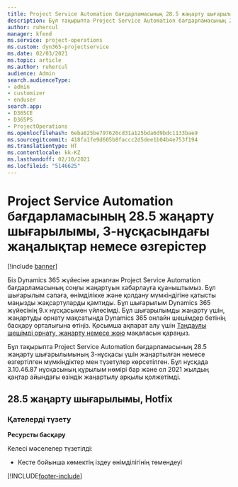 ```yaml
---
title: Project Service Automation бағдарламасының 28.5 жаңарту шығарылымы, Hotfix, 3-нұсқасындағы жаңалықтар немесе өзгерістер
description: Бұл тақырыпта Project Service Automation бағдарламасының 28.5 жаңарту шығарылымы, Hotfix, 3-нұсқасындағы қолжетімді мүмкіндіктер мен түзетулер берілген.
author: ruhercul
manager: kfend
ms.service: project-operations
ms.custom: dyn365-projectservice
ms.date: 02/03/2021
ms.topic: article
ms.author: ruhercul
audience: Admin
search.audienceType:
- admin
- customizer
- enduser
search.app:
- D365CE
- D365PS
- ProjectOperations
ms.openlocfilehash: 6eba825be797626cd31a125bda6d9bdc1133bae9
ms.sourcegitcommit: 418fa1fe9d605b8faccc2d5dee1b04b4e753f194
ms.translationtype: HT
ms.contentlocale: kk-KZ
ms.lasthandoff: 02/10/2021
ms.locfileid: "5146625"
---
```

# <a name="whats-new-or-changed-in-project-service-automation-update-release-285-v3"></a>Project Service Automation бағдарламасының 28.5 жаңарту шығарылымы, 3-нұсқасындағы жаңалықтар немесе өзгерістер

[!include [banner](../includes/psa-now-project-operations.md)]

Біз Dynamics 365 жүйесіне арналған Project Service Automation бағдарламасының соңғы жаңартуын хабарлауға қуаныштымыз. Бұл шығарылым сапаға, өнімділікке және қолдану мүмкіндігіне қатысты маңызды жақсартуларды қамтиды. Бұл шығарылым Dynamics 365 жүйесінің 9.x нұсқасымен үйлесімді. Бұл шығарылымды жаңарту үшін, жаңартуды орнату мақсатында Dynamics 365 онлайн шешімдер бетінің басқару орталығына өтіңіз. Қосымша ақпарат алу үшін [Таңдаулы шешімді орнату, жаңарту немесе жою](https://docs.microsoft.com/power-platform/admin/install-remove-preferred-solution) мақаласын қараңыз.

Бұл тақырыпта Project Service Automation бағдарламасының 28.5 жаңарту шығарылымының 3-нұсқасы үшін жаңартылған немесе өзгертілген мүмкіндіктер мен түзетулер көрсетілген. Бұл нұсқада 3.10.46.87 нұсқасының құрылым нөмірі бар және ол 2021 жылдың қаңтар айындағы өзіндік жаңартылу арқылы қолжетімді.

## <a name="update-release-285-hotfix"></a>28.5 жаңарту шығарылымы, Hotfix

### <a name="bug-fixes"></a>Қателерді түзету

**Ресурсты басқару**

Келесі мәселелер түзетілді:

- Кесте бойынша көмектің іздеу өнімділігінің төмендеуі



[!INCLUDE[footer-include](../includes/footer-banner.md)]